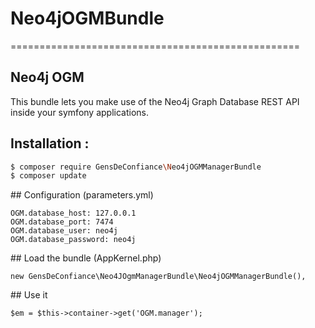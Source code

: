 # Neo4jOGMBundle
==================================================


## Neo4j OGM

This bundle lets you make use of the Neo4j Graph Database REST API inside your symfony applications.  

## Installation :
``` bash
$ composer require GensDeConfiance\Neo4jOGMManagerBundle
$ composer update
```

## Configuration (parameters.yml)
````
OGM.database_host: 127.0.0.1
OGM.database_port: 7474
OGM.database_user: neo4j
OGM.database_password: neo4j
````

## Load the bundle (AppKernel.php)
````
new GensDeConfiance\Neo4JOgmManagerBundle\Neo4jOGMManagerBundle(),
````

## Use it
````
$em = $this->container->get('OGM.manager');
````

